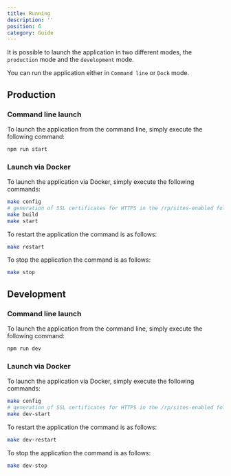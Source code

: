 ```yaml
---
title: Running 
description: ''
position: 6
category: Guide
---
```


It is possible to launch the application in two different modes, the ``production`` mode and the ``development`` mode.

You can run the application either in ``Command line`` or ``Dock`` mode.

## Production

### Command line launch

To launch the application from the command line, simply execute the following command:
```bash
npm run start
```

### Launch via Docker

To launch the application via Docker, simply execute the following commands:

```bash
make config
# generation of SSL certificates for HTTPS in the /rp/sites-enabled folder
make build
make start
```

To restart the application the command is as follows:

```bash
make restart
```

To stop the application the command is as follows:

```bash
make stop
```

## Development

### Command line launch

To launch the application from the command line, simply execute the following command:

```bash
npm run dev
```

### Launch via Docker

To launch the application via Docker, simply execute the following commands:

```bash
make config
# generation of SSL certificates for HTTPS in the /rp/sites-enabled folder
make dev-start
```

To restart the application the command is as follows:

```bash
make dev-restart
```

To stop the application the command is as follows:

```bash
make dev-stop
```